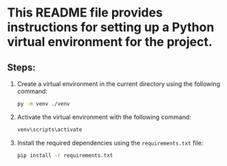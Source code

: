 # This README file provides instructions for setting up a Python virtual environment for the project.

## Steps:
1. Create a virtual environment in the current directory using the following command:
    ```sh
    py -m venv ./venv
    ```
2. Activate the virtual environment with the following command:
    ```sh
    venv\scripts\activate
    ```
3. Install the required dependencies using the `requirements.txt` file:
    ```sh
    pip install -r requirements.txt
    ```
